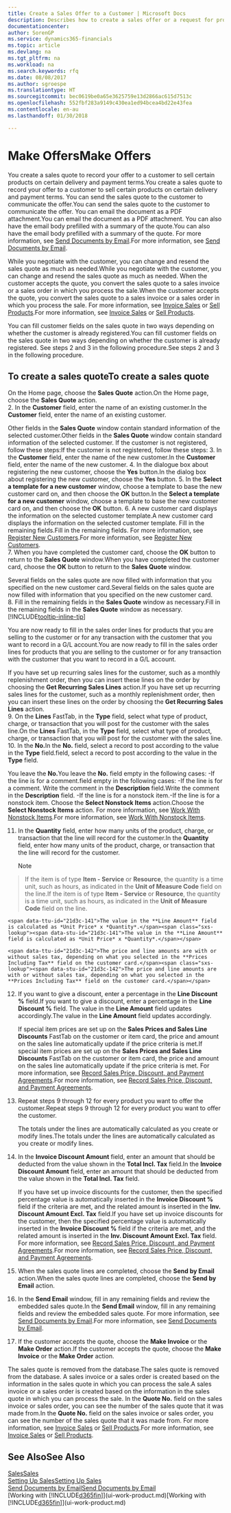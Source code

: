 ```yaml
---
title: Create a Sales Offer to a Customer | Microsoft Docs
description: Describes how to create a sales offer or a request for proposal (RFQ) document to record your offer to a customer to sell products under certain terms.
documentationcenter: 
author: SorenGP
ms.service: dynamics365-financials
ms.topic: article
ms.devlang: na
ms.tgt_pltfrm: na
ms.workload: na
ms.search.keywords: rfq
ms.date: 08/08/2017
ms.author: sgroespe
ms.translationtype: HT
ms.sourcegitcommit: bec0619be0a65e3625759e13d2866ac615d7513c
ms.openlocfilehash: 552fbf283a9149c430ea1ed94bcea4bd22e43fea
ms.contentlocale: en-au
ms.lasthandoff: 01/30/2018

---
```

# <a name="make-offers"></a><span data-ttu-id="21d3c-103">Make Offers</span><span class="sxs-lookup"><span data-stu-id="21d3c-103">Make Offers</span></span>
<span data-ttu-id="21d3c-104">You create a sales quote to record your offer to a customer to sell certain products on certain delivery and payment terms.</span><span class="sxs-lookup"><span data-stu-id="21d3c-104">You create a sales quote to record your offer to a customer to sell certain products on certain delivery and payment terms.</span></span> <span data-ttu-id="21d3c-105">You can send the sales quote to the customer to communicate the offer.</span><span class="sxs-lookup"><span data-stu-id="21d3c-105">You can send the sales quote to the customer to communicate the offer.</span></span> <span data-ttu-id="21d3c-106">You can email the document as a PDF attachment.</span><span class="sxs-lookup"><span data-stu-id="21d3c-106">You can email the document as a PDF attachment.</span></span> <span data-ttu-id="21d3c-107">You can also have the email body prefilled with a summary of the quote.</span><span class="sxs-lookup"><span data-stu-id="21d3c-107">You can also have the email body prefilled with a summary of the quote.</span></span> <span data-ttu-id="21d3c-108">For more information, see [Send Documents by Email](ui-how-send-documents-email.md).</span><span class="sxs-lookup"><span data-stu-id="21d3c-108">For more information, see [Send Documents by Email](ui-how-send-documents-email.md).</span></span>

<span data-ttu-id="21d3c-109">While you negotiate with the customer, you can change and resend the sales quote as much as needed.</span><span class="sxs-lookup"><span data-stu-id="21d3c-109">While you negotiate with the customer, you can change and resend the sales quote as much as needed.</span></span> <span data-ttu-id="21d3c-110">When the customer accepts the quote, you convert the sales quote to a sales invoice or a sales order in which you process the sale.</span><span class="sxs-lookup"><span data-stu-id="21d3c-110">When the customer accepts the quote, you convert the sales quote to a sales invoice or a sales order in which you process the sale.</span></span> <span data-ttu-id="21d3c-111">For more information, see [Invoice Sales](sales-how-invoice-sales.md) or [Sell Products](sales-how-sell-products.md).</span><span class="sxs-lookup"><span data-stu-id="21d3c-111">For more information, see [Invoice Sales](sales-how-invoice-sales.md) or [Sell Products](sales-how-sell-products.md).</span></span>

<span data-ttu-id="21d3c-112">You can fill customer fields on the sales quote in two ways depending on whether the customer is already registered.</span><span class="sxs-lookup"><span data-stu-id="21d3c-112">You can fill customer fields on the sales quote in two ways depending on whether the customer is already registered.</span></span> <span data-ttu-id="21d3c-113">See steps 2 and 3 in the following procedure.</span><span class="sxs-lookup"><span data-stu-id="21d3c-113">See steps 2 and 3 in the following procedure.</span></span>

## <a name="to-create-a-sales-quote"></a><span data-ttu-id="21d3c-114">To create a sales quote</span><span class="sxs-lookup"><span data-stu-id="21d3c-114">To create a sales quote</span></span>
<span data-ttu-id="21d3c-115">On the Home page,  choose the **Sales Quote** action.</span><span class="sxs-lookup"><span data-stu-id="21d3c-115">On the Home page,  choose the **Sales Quote** action.</span></span>  
2. <span data-ttu-id="21d3c-116">In the **Customer** field, enter the name of an existing customer.</span><span class="sxs-lookup"><span data-stu-id="21d3c-116">In the **Customer** field, enter the name of an existing customer.</span></span>

   <span data-ttu-id="21d3c-117">Other fields in the **Sales Quote** window contain standard information of the selected customer.</span><span class="sxs-lookup"><span data-stu-id="21d3c-117">Other fields in the **Sales Quote** window contain standard information of the selected customer.</span></span> <span data-ttu-id="21d3c-118">If the customer is not registered, follow these steps:</span><span class="sxs-lookup"><span data-stu-id="21d3c-118">If the customer is not registered, follow these steps:</span></span>
3. <span data-ttu-id="21d3c-119">In the **Customer** field, enter the name of the new customer.</span><span class="sxs-lookup"><span data-stu-id="21d3c-119">In the **Customer** field, enter the name of the new customer.</span></span>
4. <span data-ttu-id="21d3c-120">In the dialogue box about registering the new customer, choose the **Yes** button.</span><span class="sxs-lookup"><span data-stu-id="21d3c-120">In the dialog box about registering the new customer, choose the **Yes** button.</span></span>
5. <span data-ttu-id="21d3c-121">In the **Select a template for a new customer** window, choose a template to base the new customer card on, and then choose the **OK** button.</span><span class="sxs-lookup"><span data-stu-id="21d3c-121">In the **Select a template for a new customer** window, choose a template to base the new customer card on, and then choose the **OK** button.</span></span>
6. <span data-ttu-id="21d3c-122">A new customer card displays the information on the selected customer template.</span><span class="sxs-lookup"><span data-stu-id="21d3c-122">A new customer card displays the information on the selected customer template.</span></span> <span data-ttu-id="21d3c-123">Fill in the remaining fields.</span><span class="sxs-lookup"><span data-stu-id="21d3c-123">Fill in the remaining fields.</span></span> <span data-ttu-id="21d3c-124">For more information, see [Register New Customers](sales-how-register-new-customers.md).</span><span class="sxs-lookup"><span data-stu-id="21d3c-124">For more information, see [Register New Customers](sales-how-register-new-customers.md).</span></span>  
7. <span data-ttu-id="21d3c-125">When you have completed the customer card, choose the **OK** button to return to the **Sales Quote** window.</span><span class="sxs-lookup"><span data-stu-id="21d3c-125">When you have completed the customer card, choose the **OK** button to return to the **Sales Quote** window.</span></span>

   <span data-ttu-id="21d3c-126">Several fields on the sales quote are now filled with information that you specified on the new customer card.</span><span class="sxs-lookup"><span data-stu-id="21d3c-126">Several fields on the sales quote are now filled with information that you specified on the new customer card.</span></span>  
8. <span data-ttu-id="21d3c-127">Fill in the remaining fields in the **Sales Quote** window as necessary.</span><span class="sxs-lookup"><span data-stu-id="21d3c-127">Fill in the remaining fields in the **Sales Quote** window as necessary.</span></span> [!INCLUDE[tooltip-inline-tip](includes/tooltip-inline-tip_md.md)]  

<span data-ttu-id="21d3c-128">You are now ready to fill in the sales order lines for products that you are selling to the customer or for any transaction with the customer that you want to record in a G/L account.</span><span class="sxs-lookup"><span data-stu-id="21d3c-128">You are now ready to fill in the sales order lines for products that you are selling to the customer or for any transaction with the customer that you want to record in a G/L account.</span></span>   

<span data-ttu-id="21d3c-129">If you have set up recurring sales lines for the customer, such as a monthly replenishment order, then you can insert these lines on the order by choosing the **Get Recurring Sales Lines** action.</span><span class="sxs-lookup"><span data-stu-id="21d3c-129">If you have set up recurring sales lines for the customer, such as a monthly replenishment order, then you can insert these lines on the order by choosing the **Get Recurring Sales Lines** action.</span></span>  
9. <span data-ttu-id="21d3c-130">On the **Lines** FastTab, in the **Type** field, select what type of product, charge, or transaction that you will post for the customer with the sales line.</span><span class="sxs-lookup"><span data-stu-id="21d3c-130">On the **Lines** FastTab, in the **Type** field, select what type of product, charge, or transaction that you will post for the customer with the sales line.</span></span>
10. <span data-ttu-id="21d3c-131">In the **No.**</span><span class="sxs-lookup"><span data-stu-id="21d3c-131">In the **No.**</span></span> <span data-ttu-id="21d3c-132">field, select a record to post according to the value in the **Type** field.</span><span class="sxs-lookup"><span data-stu-id="21d3c-132">field, select a record to post according to the value in the **Type** field.</span></span>

 <span data-ttu-id="21d3c-133">You leave the **No.**</span><span class="sxs-lookup"><span data-stu-id="21d3c-133">You leave the **No.**</span></span> <span data-ttu-id="21d3c-134">field empty in the following cases: -If the line is for a comment.</span><span class="sxs-lookup"><span data-stu-id="21d3c-134">field empty in the following cases: -If the line is for a comment.</span></span> <span data-ttu-id="21d3c-135">Write the comment in the **Description** field.</span><span class="sxs-lookup"><span data-stu-id="21d3c-135">Write the comment in the **Description** field.</span></span>
 <span data-ttu-id="21d3c-136">-If the line is for a nonstock item.</span><span class="sxs-lookup"><span data-stu-id="21d3c-136">-If the line is for a nonstock item.</span></span> <span data-ttu-id="21d3c-137">Choose the **Select Nonstock Items** action.</span><span class="sxs-lookup"><span data-stu-id="21d3c-137">Choose the **Select Nonstock Items** action.</span></span> <span data-ttu-id="21d3c-138">For more information, see [Work With Nonstock Items](inventory-how-work-nonstock-items.md).</span><span class="sxs-lookup"><span data-stu-id="21d3c-138">For more information, see [Work With Nonstock Items](inventory-how-work-nonstock-items.md).</span></span>

11. <span data-ttu-id="21d3c-139">In the **Quantity** field, enter how many units of the product, charge, or transaction that the line will record for the customer.</span><span class="sxs-lookup"><span data-stu-id="21d3c-139">In the **Quantity** field, enter how many units of the product, charge, or transaction that the line will record for the customer.</span></span>

    > [!NOTE]  
>   <span data-ttu-id="21d3c-140">If the item is of type **Item - Service** or **Resource**, the quantity is a time unit, such as hours, as indicated in the **Unit of Measure Code** field on the line.</span><span class="sxs-lookup"><span data-stu-id="21d3c-140">If the item is of type **Item - Service** or **Resource**, the quantity is a time unit, such as hours, as indicated in the **Unit of Measure Code** field on the line.</span></span>  

    <span data-ttu-id="21d3c-141">The value in the **Line Amount** field is calculated as *Unit Price* x *Quantity*.</span><span class="sxs-lookup"><span data-stu-id="21d3c-141">The value in the **Line Amount** field is calculated as *Unit Price* x *Quantity*.</span></span>  

    <span data-ttu-id="21d3c-142">The price and line amounts are with or without sales tax, depending on what you selected in the **Prices Including Tax** field on the customer card.</span><span class="sxs-lookup"><span data-stu-id="21d3c-142">The price and line amounts are with or without sales tax, depending on what you selected in the **Prices Including Tax** field on the customer card.</span></span>  
12. <span data-ttu-id="21d3c-143">If you want to give a discount, enter a percentage in the **Line Discount %** field.</span><span class="sxs-lookup"><span data-stu-id="21d3c-143">If you want to give a discount, enter a percentage in the **Line Discount %** field.</span></span> <span data-ttu-id="21d3c-144">The value in the **Line Amount** field updates accordingly.</span><span class="sxs-lookup"><span data-stu-id="21d3c-144">The value in the **Line Amount** field updates accordingly.</span></span>  

    <span data-ttu-id="21d3c-145">If special item prices are set up on the **Sales Prices and Sales Line Discounts** FastTab on the customer or item card, the price and amount on the sales line automatically update if the price criteria is met.</span><span class="sxs-lookup"><span data-stu-id="21d3c-145">If special item prices are set up on the **Sales Prices and Sales Line Discounts** FastTab on the customer or item card, the price and amount on the sales line automatically update if the price criteria is met.</span></span> <span data-ttu-id="21d3c-146">For more information, see [Record Sales Price, Discount, and Payment Agreements](sales-how-record-sales-price-discount-payment-agreements.md).</span><span class="sxs-lookup"><span data-stu-id="21d3c-146">For more information, see [Record Sales Price, Discount, and Payment Agreements](sales-how-record-sales-price-discount-payment-agreements.md).</span></span>  
13. <span data-ttu-id="21d3c-147">Repeat steps 9 through 12 for every product you want to offer the customer.</span><span class="sxs-lookup"><span data-stu-id="21d3c-147">Repeat steps 9 through 12 for every product you want to offer the customer.</span></span>  

    <span data-ttu-id="21d3c-148">The totals under the lines are automatically calculated as you create or modify lines.</span><span class="sxs-lookup"><span data-stu-id="21d3c-148">The totals under the lines are automatically calculated as you create or modify lines.</span></span>  
14. <span data-ttu-id="21d3c-149">In the **Invoice Discount Amount** field, enter an amount that should be deducted from the value shown in the **Total Incl. Tax** field.</span><span class="sxs-lookup"><span data-stu-id="21d3c-149">In the **Invoice Discount Amount** field, enter an amount that should be deducted from the value shown in the **Total Incl. Tax** field.</span></span>

    <span data-ttu-id="21d3c-150">If you have set up invoice discounts for the customer, then the specified percentage value is automatically inserted in the **Invoice Discount %** field if the criteria are met, and the related amount is inserted in the **Inv. Discount Amount Excl. Tax** field.</span><span class="sxs-lookup"><span data-stu-id="21d3c-150">If you have set up invoice discounts for the customer, then the specified percentage value is automatically inserted in the **Invoice Discount %** field if the criteria are met, and the related amount is inserted in the **Inv. Discount Amount Excl. Tax** field.</span></span> <span data-ttu-id="21d3c-151">For more information, see [Record Sales Price, Discount, and Payment Agreements](sales-how-record-sales-price-discount-payment-agreements.md).</span><span class="sxs-lookup"><span data-stu-id="21d3c-151">For more information, see [Record Sales Price, Discount, and Payment Agreements](sales-how-record-sales-price-discount-payment-agreements.md).</span></span>
15. <span data-ttu-id="21d3c-152">When the sales quote lines are completed, choose the **Send by Email** action.</span><span class="sxs-lookup"><span data-stu-id="21d3c-152">When the sales quote lines are completed, choose the **Send by Email** action.</span></span>
16. <span data-ttu-id="21d3c-153">In the **Send Email** window, fill in any remaining fields and review the embedded sales quote.</span><span class="sxs-lookup"><span data-stu-id="21d3c-153">In the **Send Email** window, fill in any remaining fields and review the embedded sales quote.</span></span> <span data-ttu-id="21d3c-154">For more information, see [Send Documents by Email](ui-how-send-documents-email.md).</span><span class="sxs-lookup"><span data-stu-id="21d3c-154">For more information, see [Send Documents by Email](ui-how-send-documents-email.md).</span></span>
17. <span data-ttu-id="21d3c-155">If the customer accepts the quote, choose the **Make Invoice** or the **Make Order** action.</span><span class="sxs-lookup"><span data-stu-id="21d3c-155">If the customer accepts the quote, choose the **Make Invoice** or the **Make Order** action.</span></span>

<span data-ttu-id="21d3c-156">The sales quote is removed from the database.</span><span class="sxs-lookup"><span data-stu-id="21d3c-156">The sales quote is removed from the database.</span></span> <span data-ttu-id="21d3c-157">A sales invoice or a sales order is created based on the information in the sales quote in which you can process the sale.</span><span class="sxs-lookup"><span data-stu-id="21d3c-157">A sales invoice or a sales order is created based on the information in the sales quote in which you can process the sale.</span></span> <span data-ttu-id="21d3c-158">In the **Quote No.** field on the sales invoice or sales order, you can see the number of the sales quote that it was made from.</span><span class="sxs-lookup"><span data-stu-id="21d3c-158">In the **Quote No.** field on the sales invoice or sales order, you can see the number of the sales quote that it was made from.</span></span> <span data-ttu-id="21d3c-159">For more information, see [Invoice Sales](sales-how-invoice-sales.md) or [Sell Products](sales-how-sell-products.md).</span><span class="sxs-lookup"><span data-stu-id="21d3c-159">For more information, see [Invoice Sales](sales-how-invoice-sales.md) or [Sell Products](sales-how-sell-products.md).</span></span>

## <a name="see-also"></a><span data-ttu-id="21d3c-160">See Also</span><span class="sxs-lookup"><span data-stu-id="21d3c-160">See Also</span></span>
[<span data-ttu-id="21d3c-161">Sales</span><span class="sxs-lookup"><span data-stu-id="21d3c-161">Sales</span></span>](sales-manage-sales.md)  
[<span data-ttu-id="21d3c-162">Setting Up Sales</span><span class="sxs-lookup"><span data-stu-id="21d3c-162">Setting Up Sales</span></span>](sales-setup-sales.md)  
[<span data-ttu-id="21d3c-163">Send Documents by Email</span><span class="sxs-lookup"><span data-stu-id="21d3c-163">Send Documents by Email</span></span>](ui-how-send-documents-email.md)  
<span data-ttu-id="21d3c-164">[Working with [!INCLUDE[d365fin](includes/d365fin_md.md)]](ui-work-product.md)</span><span class="sxs-lookup"><span data-stu-id="21d3c-164">[Working with [!INCLUDE[d365fin](includes/d365fin_md.md)]](ui-work-product.md)</span></span>

